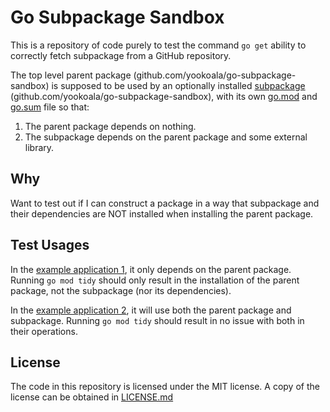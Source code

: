# Go Subpackage Sandbox

This is a repository of code purely to test the command `go get` ability to
correctly fetch subpackage from a GitHub repository.

The top level parent package (github.com/yookoala/go-subpackage-sandbox) is supposed
to be used by an optionally installed [subpackage](subpackage)
(github.com/yookoala/go-subpackage-sandbox), with its own
[go.mod](subpackage/go.mod) and [go.sum](subpackage/go.sum) file so that:

1. The parent package depends on nothing.
2. The subpackage depends on the parent package and some external library.


## Why

Want to test out if I can construct a package in a way that subpackage
and their dependencies are NOT installed when installing the parent package.


## Test Usages

In the [example application 1](examples/app1), it only depends on the parent
package. Running `go mod tidy` should only result in the installation of the
parent package, not the subpackage (nor its dependencies).

In the [example application 2](examples/app2), it will use both the parent
package and subpackage. Running `go mod tidy` should result in no issue with
both in their operations.


## License

The code in this repository is licensed under the MIT license. A copy of the
license can be obtained in [LICENSE.md](LICENSE.md)